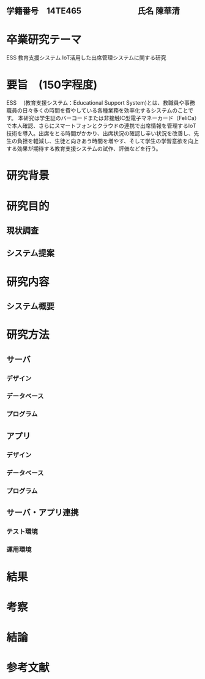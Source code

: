 ## 学籍番号　14TE465　　　　　　　氏名 陳華清

# 卒業研究テーマ
ESS 教育支援システム
IoT活用した出席管理システムに関する研究
# 要旨　(150字程度)
ESS　 (教育支援システム：Educational Support System)とは、教職員や事務職員の日々多くの時間を費やしている各種業務を効率化するシステムのことです。
本研究は学生証のバーコードまたは非接触IC型電子マネーカード（FeliCa）で本人確認、さらにスマートフォンとクラウドの連携で出席情報を管理するIoT技術を導入。出席をとる時間がかかり、出席状況の確認し辛い状況を改善し、先生の負担を軽減し、生徒と向きあう時間を増やす、そして学生の学習意欲を向上する効果が期待する教育支援システムの試作、評価などを行う。


# 研究背景


# 研究目的

## 現状調査

## システム提案

# 研究内容

## システム概要

# 研究方法

## サーバ

### デザイン

### データベース

### プログラム

## アプリ

### デザイン

### データベース

### プログラム

## サーバ・アプリ連携

### テスト環境

### 運用環境

# 結果


# 考察


# 結論


# 参考文献
